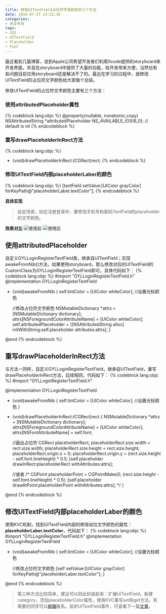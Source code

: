 ```yaml
---
title: 修改UITextField占位符字体颜色的几个方法
date: 2016-07-27 13:31:38
categories:
- 术业专攻
tags:
- iOS
- UITextField
- Placeholder
- Font
---
```

最近看到几篇博客，说到Apple公司希望开发者们利用Xcode提供的storyboard来开发界面，并且在storyboard中提供了大量的功能，给开发带来方便，当然也有些问题目前仅用storyboard还是解决不了的。最近在学习的过程中，就修改UITextField的占位符文字颜色给大家做个总结。

<!-- more -->

修改UITextField的占位符文字颜色主要有三个方法：
### 使用attributedPlaceholder属性
{% codeblock lang:objc %}
@property(nullable, nonatomic,copy)   NSAttributedString     *attributedPlaceholder NS_AVAILABLE_IOS(6_0); // default is nil
{% endcodeblock %}

### 重写drawPlaceholderInRect方法
{% codeblock lang:objc %}
- (void)drawPlaceholderInRect:(CGRect)rect;
{% endcodeblock %}

### 修改UITextField内部placeholderLaber的颜色
{% codeblock lang:objc %}
[textField setValue:[UIColor grayColor] forKeyPath@"placeholderLaber.textColor"];
{% endcodeblock %}

**具体实现**
>给定场景，如在注册登录中，要修改手机号和密码TextField的placeholder的文字颜色。

**效果对比**
![使用前](http://ww3.sinaimg.cn/large/b36cd9dbgw1f68iwocywdj20fe05kglm.jpg)
![使用后](http://ww4.sinaimg.cn/large/b36cd9dbgw1f68ix24fszj20fc05qq31.jpg)

## 使用attributedPlaceholder
自定义GYLLoginRegisterTextField类，继承自UITextField；实现awakeFromNib()方法，如果使用storyboard，那么修改对应的UITextField的CustomClass为GYLLoginRegisterTextField即可，具体代码如下：
{% codeblock lang:objc %}
#import "GYLLoginRegisterTextField.h"
@implementation GYLLoginRegisterTextField

- (void)awakeFromNib
{
    self.tintColor = [UIColor whiteColor];      //设置光标颜色
    
    //修改占位符文字颜色
    NSMutableDictionary *attrs = [NSMutableDictionary dictionary];
    attrs[NSForegroundColorAttributeName] = [UIColor whiteColor];
    self.attributedPlaceholder = [[NSAttributedString alloc] initWithString:self.placeholder attributes:attrs];
}

@end
{% endcodeblock %}

## 重写drawPlaceholderInRect方法
与方法一同样，自定义GYLLoginRegisterTextField，继承自UITextField，重写drawPlaceholderInRect方法，后续相同，代码如下：
{% codeblock lang:objc %}
#import "GYLLoginRegisterTextField.h"

@implementation GYLLoginRegisterTextField

- (void)awakeFromNib
{
    self.tintColor = [UIColor whiteColor];      //设置光标颜色
}

- (void)drawPlaceholderInRect:(CGRect)rect
{
    NSMutableDictionary *attrs = [NSMutableDictionary dictionary];
    attrs[NSForegroundColorAttributeName] = [UIColor whiteColor];
    attrs[NSFontAttributeName] = self.font;
    
    //画出占位符
    CGRect placeholderRect;
    placeholderRect.size.width = rect.size.width;
    placeholderRect.size.height = rect.size.height;
    placeholderRect.origin.x = 0;
    placeholderRect.origin.y = (rect.size.height - self.font.lineHeight) * 0.5;
    [self.placeholder drawInRect:placeholderRect withAttributes:attrs];
    
    //或者
    /*
    CGPoint placeholderPoint = CGPointMake(0, (rect.size.height - self.font.lineHeight) * 0.5);
    [self.placeholder drawAtPoint:placeholderPoint withAttributes:attrs];
    */
}

@end
{% endcodeblock %}

## 修改UITextField内部placeholderLaber的颜色
使用KVC机制，找到UITextField内部的修改站位文字颜色的属性：**placeholderLaber.textColor**，代码如下：
{% codeblock lang:objc %}
#import "GYLLoginRegisterTextField.h"
@implementation GYLLoginRegisterTextField

- (void)awakeFromNib
{
    self.tintColor = [UIColor whiteColor];      //设置光标颜色
    
    //修改占位符文字颜色
    [self setValue:[UIColor grayColor] forKeyPath@"placeholderLaber.textColor"];
}

@end
{% endcodeblock %}

>第三种方法比较简单，建议可以将此封装起来：扩展UITextField，新建category，添加placeholderColor属性，使用KVC重写set和get方法。有需要的同学可以[邮箱](mailto:reclusegu1218@gmail.com)联系。监听UITextField事件，可查看下一篇[文章]()。